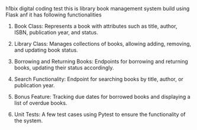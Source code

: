 h1bix digital coding test
this is library book management system build using Flask anf it has following functionalities

1. Book Class: Represents a book with attributes such as title, author, ISBN, publication year, and status.

2. Library Class: Manages collections of books, allowing adding, removing, and updating book status.

3. Borrowing and Returning Books: Endpoints for borrowing and returning books, updating their status accordingly.

4. Search Functionality: Endpoint for searching books by title, author, or publication year.

5. Bonus Feature: Tracking due dates for borrowed books and displaying a list of overdue books.

6. Unit Tests: A few test cases using Pytest to ensure the functionality of the system.
